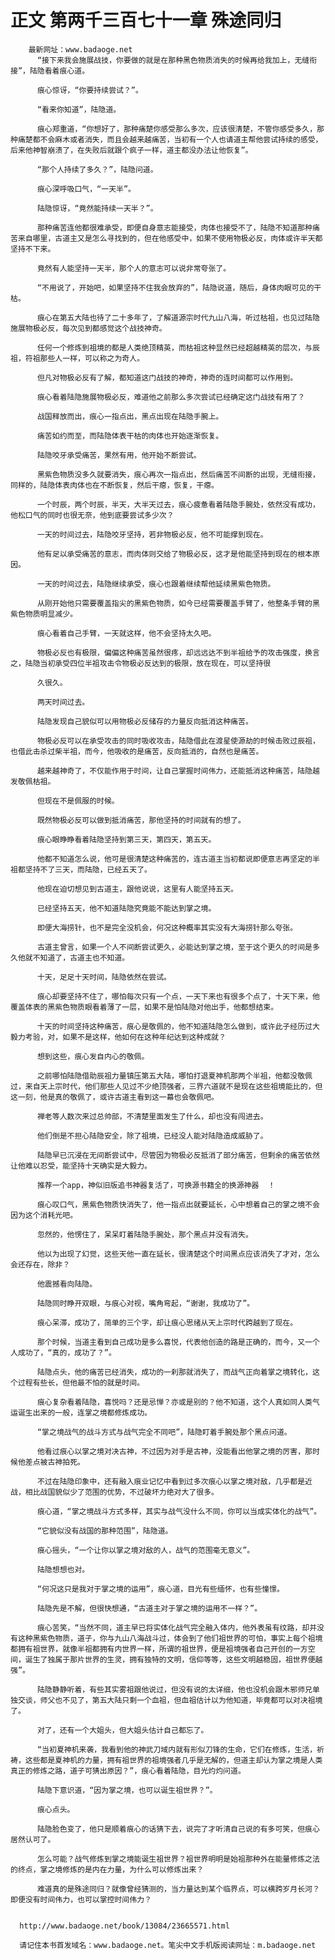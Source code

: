 # 正文 第两千三百七十一章 殊途同归
        最新网址：www.badaoge.net
          “接下来我会施展战技，你要做的就是在那种黑色物质消失的时候再给我加上，无缝衔接”，陆隐看着痕心道。
      
          痕心惊讶，“你要持续尝试？”。
      
          “看来你知道”，陆隐道。
      
          痕心郑重道，“你想好了，那种痛楚你感受那么多次，应该很清楚，不管你感受多久，那种痛楚都不会麻木或者消失，而且会越来越痛苦，当初有一个人也请道主帮他尝试持续的感受，后来他神智崩溃了，在失败后就跟个疯子一样，道主都没办法让他恢复”。
      
          “那个人持续了多久？”，陆隐问道。
      
          痕心深呼吸口气，“一天半”。
      
          陆隐惊讶，“竟然能持续一天半？”。
      
          那种痛苦连他都很难承受，即便自身意志能接受，肉体也接受不了，陆隐不知道那种痛苦来自哪里，古道主又是怎么寻找到的，但在他感受中，如果不使用物极必反，肉体或许半天都坚持不下来。
      
          竟然有人能坚持一天半，那个人的意志可以说非常夸张了。
      
          “不用说了，开始吧，如果坚持不住我会放弃的”，陆隐说道，随后，身体肉眼可见的干枯。
      
          痕心在第五大陆也待了二十多年了，了解道源宗时代九山八海，听过枯祖，也见过陆隐施展物极必反，每次见到都感觉这个战技神奇。
      
          任何一个修炼到祖境的都是人类绝顶精英，而枯祖这种显然已经超越精英的层次，与辰祖，符祖那些人一样，可以称之为奇人。
      
          但凡对物极必反有了解，都知道这门战技的神奇，神奇的连时间都可以作用到。
      
          痕心看着陆隐施展物极必反，难道他之前那么多次尝试已经确定这门战技有用了？
      
          战国释放而出，痕心一指点出，黑点出现在陆隐手腕上。
      
          痛苦如约而至，而陆隐体表干枯的肉体也开始逐渐恢复。
      
          陆隐咬牙承受痛苦，果然有用，他开始不断尝试。
      
          黑紫色物质没多久就要消失，痕心再次一指点出，然后痛苦不间断的出现，无缝衔接，同样的，陆隐体表肉体也在不断恢复，然后干瘪，恢复，干瘪。
      
          一个时辰，两个时辰，半天，大半天过去，痕心疲惫看着陆隐手腕处，依然没有成功，他松口气的同时也很无奈，他到底要尝试多少次？
      
          一天的时间过去，陆隐咬牙坚持，若非物极必反，他不可能撑到现在。
      
          他有足以承受痛苦的意志，而肉体则交给了物极必反，这才是他能坚持到现在的根本原因。
      
          一天的时间过去，陆隐继续承受，痕心也跟着继续帮他延续黑紫色物质。
      
          从刚开始他只需要覆盖指尖的黑紫色物质，如今已经需要覆盖手臂了，他整条手臂的黑紫色物质明显减少。
      
          痕心看着自己手臂，一天就这样，他不会坚持太久吧。
      
          物极必反也有极限，偏偏这种痛苦虽然很疼，却远远达不到半祖给予的攻击强度，换言之，陆隐当初承受四位半祖攻击令物极必反达到的极限，放在现在，可以坚持很
      
          久很久。
      
          两天时间过去。
      
          陆隐发现自己貌似可以用物极必反储存的力量反向抵消这种痛苦。
      
          物极必反可以在承受攻击的同时吸收攻击，陆隐借此在渡星使源劫的时候击败过辰祖，也借此击杀过柴半祖，而今，他吸收的是痛苦，反向抵消的，自然也是痛苦。
      
          越来越神奇了，不仅能作用于时间，让自己掌握时间伟力，还能抵消这种痛苦，陆隐越发敬佩枯祖。
      
          但现在不是佩服的时候。
      
          既然物极必反可以做到抵消痛苦，那他坚持的时间就有的想了。
      
          痕心眼睁睁看着陆隐坚持到第三天，第四天，第五天。
      
          他都不知道怎么说，他可是很清楚这种痛苦的，连古道主当初都说即便意志再坚定的半祖都坚持不了三天，而陆隐，已经五天了。
      
          他现在迫切想见到古道主，跟他说说，这里有人能坚持五天。
      
          已经坚持五天，他不知道陆隐究竟能不能达到掌之境。
      
          即便大海捞针，也不是完全没机会，何况这种概率其实没有大海捞针那么夸张。
      
          古道主曾言，如果一个人不间断尝试更久，必能达到掌之境，至于这个更久的时间是多久他就不知道了，古道主也不知道。
      
          十天，足足十天时间，陆隐依然在尝试。
      
          痕心却要坚持不住了，哪怕每次只有一个点，一天下来也有很多个点了，十天下来，他覆盖体表的黑紫色物质眼看着薄了一层，如果不是怕陆隐对他出手，他都想结束。
      
          十天的时间坚持这种痛苦，痕心是敬佩的，他不知道陆隐怎么做到，或许此子经历过大毅力考验，对，如果不是这样，他如何在这种年纪达到这种成就？
      
          想到这些，痕心发自内心的敬佩。
      
          之前哪怕陆隐借助辰祖力量镇压第五大陆，哪怕打退夏神机那两个半祖，他都没敬佩过，来自天上宗时代，他们那些人见过不少绝顶强者，三界六道就不是现在这些祖境能比的，但这一刻，他是真的敬佩了，或许古道主看到这一幕也会敬佩吧。
      
          禅老等人数次来过总帅部，不清楚里面发生了什么，却也没有闯进去。
      
          他们倒是不担心陆隐安全，除了祖境，已经没人能对陆隐造成威胁了。
      
          陆隐早已沉浸在无间断尝试中，尽管因为物极必反抵消了部分痛苦，但剩余的痛苦依然让他难以忍受，能坚持十天确实是大毅力。
      
          推荐一个app，神似旧版追书神器复活了，可换源书籍全的换源神器  ！
      
          痕心叹口气，黑紫色物质快消失了，他一指点出就要延长，心中想着自己的掌之境不会因为这个消耗光吧。
      
          忽然的，他愣住了，呆呆盯着陆隐手腕处，那个黑点并没有消失。
      
          他以为出现了幻觉，这些天他一直在延长，很清楚这个时间黑点应该消失了才对，怎么会还存在，除非？
      
          他震撼看向陆隐。
      
          陆隐同时睁开双眼，与痕心对视，嘴角弯起，“谢谢，我成功了”。
      
          痕心呆滞，成功了，简单的三个字，却让痕心思绪从天上宗时代跨越到了现在。
      
          那个时候，当道主看到自己成功是多么喜悦，代表他创造的路是正确的，而今，又一个人成功了，“真的，成功了？”。
      
          陆隐点头，他的痛苦已经消失，成功的一刹那就消失了，而战气正向着掌之境转化，这个过程有些长，但他最不怕的就是时间。
      
          痕心复杂看着陆隐，喜悦吗？还是忌惮？亦或是别的？他不知道，这个人真如同人类气运诞生出来的一般，连掌之境都修炼成功。
      
          “掌之境战气的战斗方式与战气完全不同吧”，陆隐盯着手腕处那个黑点问道。
      
          他看过痕心以掌之境对决古神，不过因为对手是古神，没能看出他掌之境的厉害，那时候他差点被古神拍死。
      
          不过在陆隐印象中，还有融入痕业记忆中看到过多次痕心以掌之境对敌，几乎都是近战，相比战国貌似少了范围的优势，不过破坏力绝对大了很多。
      
          痕心道，“掌之境战斗方式多样，其实与战气没什么不同，你可以当成实体化的战气”。
      
          “它貌似没有战国的那种范围”，陆隐道。
      
          痕心摇头，“一个让你以掌之境对敌的人，战气的范围毫无意义”。
      
          陆隐想想也对。
      
          “何况这只是我对于掌之境的运用”，痕心道，目光有些缅怀，也有些憧憬。
      
          陆隐先是不解，但很快想通，“古道主对于掌之境的运用不一样？”。
      
          痕心苦笑，“当然不同，道主早已将实体化战气完全融入体内，他外表虽有纹路，却并没有这种黑紫色物质，道子，你与九山八海战斗过，体会到了他们祖世界的可怕，事实上每个祖境都拥有祖世界，就像半祖都拥有内世界一样，所谓的祖世界，便是祖境强者自己开创的一方空间，诞生了独属于那片世界的生灵，拥有独特的文明，信仰等等，这些文明越稳固，祖世界便越强”。
      
          陆隐静静听着，有些其实雾祖跟他说过，但没有说的太详细，他也没机会跟木邪师兄单独交谈，师父也不见了，第五大陆只剩一个血祖，但血祖估计以为他知道，毕竟都可以对决祖境了。
      
          对了，还有一个大姐头，但大姐头估计自己都忘了。
      
          “当初夏神机来袭，我看到他的神武刀域内就有形似刀锋的生命，它们在修炼，生活，祈祷，这些都是夏神机的力量，拥有祖世界的祖境强者几乎是无解的，但道主却认为掌之境是人类真正的修炼之路，道子可猜出原因？”，痕心看着陆隐，目光灼灼问道。
      
          陆隐下意识道，“因为掌之境，也可以诞生祖世界？”。
      
          痕心点头。
      
          陆隐脸色变了，他只是顺着痕心的话猜下去，说完了才听清自己说的有多可笑，但痕心居然认可了。
      
          怎么可能？战气修炼到掌之境能诞生祖世界？祖世界明明是始祖那种外在能量修炼之法的终点，掌之境修炼的是内在力量，为什么可以修炼出来？
      
          难道真的是殊途同归？就像曾经猜测的，当力量达到某个临界点，可以横跨岁月长河？即便没有时间伟力，也可以掌控时间伟力？
      
      
      http://www.badaoge.net/book/13084/23665571.html
      
      请记住本书首发域名：www.badaoge.net。笔尖中文手机版阅读网址：m.badaoge.net